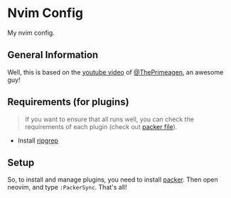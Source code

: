 # Nvim Config
My nvim config.

## General Information
Well, this is based on the [youtube video](https://www.youtube.com/watch?v=w7i4amO_zaE&ab_channel=ThePrimeagen) 
of [@ThePrimeagen](https://github.com/ThePrimeagen/init.lua), an awesome guy!

## Requirements (for plugins)
> If you want to ensure that all runs well, you can check the requirements of
> each plugin (check out [packer file](./lua/omargtdev/packer.lua)).

- Install [ripgrep](https://github.com/BurntSushi/ripgrep)


## Setup

So, to install and manage plugins, you need to install [packer](https://github.com/wbthomason/packer.nvim).
Then open neovim, and type `:PackerSync`. That's all!
